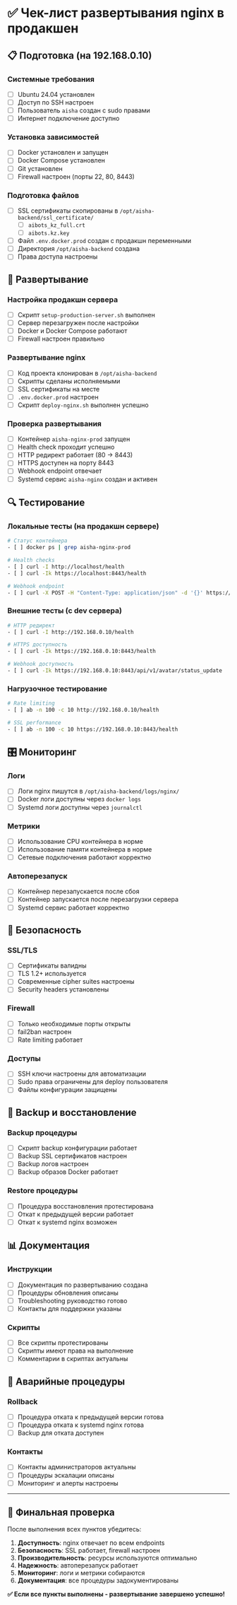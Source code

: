 # ✅ Чек-лист развертывания nginx в продакшен

## 📋 Подготовка (на 192.168.0.10)

### Системные требования
- [ ] Ubuntu 24.04 установлен
- [ ] Доступ по SSH настроен
- [ ] Пользователь `aisha` создан с sudo правами
- [ ] Интернет подключение доступно

### Установка зависимостей
- [ ] Docker установлен и запущен
- [ ] Docker Compose установлен
- [ ] Git установлен
- [ ] Firewall настроен (порты 22, 80, 8443)

### Подготовка файлов
- [ ] SSL сертификаты скопированы в `/opt/aisha-backend/ssl_certificate/`
  - [ ] `aibots_kz_full.crt`
  - [ ] `aibots.kz.key`
- [ ] Файл `.env.docker.prod` создан с продакшн переменными
- [ ] Директория `/opt/aisha-backend` создана
- [ ] Права доступа настроены

## 🚀 Развертывание

### Настройка продакшн сервера
- [ ] Скрипт `setup-production-server.sh` выполнен
- [ ] Сервер перезагружен после настройки
- [ ] Docker и Docker Compose работают
- [ ] Firewall настроен правильно

### Развертывание nginx
- [ ] Код проекта клонирован в `/opt/aisha-backend`
- [ ] Скрипты сделаны исполняемыми
- [ ] SSL сертификаты на месте
- [ ] `.env.docker.prod` настроен
- [ ] Скрипт `deploy-nginx.sh` выполнен успешно

### Проверка развертывания
- [ ] Контейнер `aisha-nginx-prod` запущен
- [ ] Health check проходит успешно
- [ ] HTTP редирект работает (80 → 8443)
- [ ] HTTPS доступен на порту 8443
- [ ] Webhook endpoint отвечает
- [ ] Systemd сервис `aisha-nginx` создан и активен

## 🔍 Тестирование

### Локальные тесты (на продакшн сервере)
```bash
# Статус контейнера
- [ ] docker ps | grep aisha-nginx-prod

# Health checks
- [ ] curl -I http://localhost/health
- [ ] curl -Ik https://localhost:8443/health

# Webhook endpoint
- [ ] curl -X POST -H "Content-Type: application/json" -d '{}' https://localhost:8443/api/v1/avatar/status_update
```

### Внешние тесты (с dev сервера)
```bash
# HTTP редирект
- [ ] curl -I http://192.168.0.10/health

# HTTPS доступность
- [ ] curl -Ik https://192.168.0.10:8443/health

# Webhook доступность
- [ ] curl -Ik https://192.168.0.10:8443/api/v1/avatar/status_update
```

### Нагрузочное тестирование
```bash
# Rate limiting
- [ ] ab -n 100 -c 10 http://192.168.0.10/health

# SSL performance
- [ ] ab -n 100 -c 10 https://192.168.0.10:8443/health
```

## 🎛️ Мониторинг

### Логи
- [ ] Логи nginx пишутся в `/opt/aisha-backend/logs/nginx/`
- [ ] Docker логи доступны через `docker logs`
- [ ] Systemd логи доступны через `journalctl`

### Метрики
- [ ] Использование CPU контейнера в норме
- [ ] Использование памяти контейнера в норме
- [ ] Сетевые подключения работают корректно

### Автоперезапуск
- [ ] Контейнер перезапускается после сбоя
- [ ] Контейнер запускается после перезагрузки сервера
- [ ] Systemd сервис работает корректно

## 🔐 Безопасность

### SSL/TLS
- [ ] Сертификаты валидны
- [ ] TLS 1.2+ используется
- [ ] Современные cipher suites настроены
- [ ] Security headers установлены

### Firewall
- [ ] Только необходимые порты открыты
- [ ] fail2ban настроен
- [ ] Rate limiting работает

### Доступы
- [ ] SSH ключи настроены для автоматизации
- [ ] Sudo права ограничены для deploy пользователя
- [ ] Файлы конфигурации защищены

## 🔄 Backup и восстановление

### Backup процедуры
- [ ] Скрипт backup конфигурации работает
- [ ] Backup SSL сертификатов настроен
- [ ] Backup логов настроен
- [ ] Backup образов Docker работает

### Restore процедуры
- [ ] Процедура восстановления протестирована
- [ ] Откат к предыдущей версии работает
- [ ] Откат к systemd nginx возможен

## 📊 Документация

### Инструкции
- [ ] Документация по развертыванию создана
- [ ] Процедуры обновления описаны
- [ ] Troubleshooting руководство готово
- [ ] Контакты для поддержки указаны

### Скрипты
- [ ] Все скрипты протестированы
- [ ] Скрипты имеют права на выполнение
- [ ] Комментарии в скриптах актуальны

## 🚨 Аварийные процедуры

### Rollback
- [ ] Процедура отката к предыдущей версии готова
- [ ] Процедура отката к systemd nginx готова
- [ ] Backup для отката доступен

### Контакты
- [ ] Контакты администраторов актуальны
- [ ] Процедуры эскалации описаны
- [ ] Мониторинг и алерты настроены

---

## 🎯 Финальная проверка

После выполнения всех пунктов убедитесь:

1. **Доступность**: nginx отвечает по всем endpoints
2. **Безопасность**: SSL работает, firewall настроен
3. **Производительность**: ресурсы используются оптимально
4. **Надежность**: автоперезапуск работает
5. **Мониторинг**: логи и метрики собираются
6. **Документация**: все процедуры задокументированы

**✅ Если все пункты выполнены - развертывание завершено успешно!** 